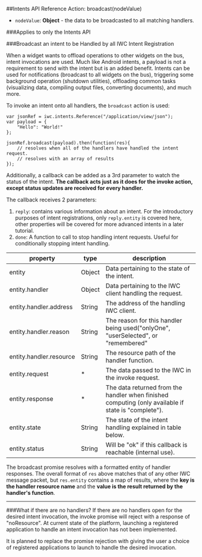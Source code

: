 ##Intents API Reference Action: broadcast(nodeValue)
* `nodeValue`: **Object** -  the data to be broadcasted to all matching handlers.


###Applies to only the Intents API

###Broadcast an intent to be Handled by all IWC Intent Registration

When a widget wants to offload operations to other widgets on the bus, intent invocations are used. Much like
Android intents, a payload is not a requirement to send with the intent but is an added benefit. Intents can be used
for notifications (broadcast to all widgets on the bus), triggering some background operation (shutdown utilities),
offloading common tasks (visualizing data, compiling output files, converting documents), and much more.


To invoke an intent onto all handlers, the `broadcast` action is used:
```
var jsonRef = iwc.intents.Reference("/application/view/json");
var payload = {
    "Hello": "World!"
};

jsonRef.broadcast(payload).then(function(res){
    // resolves when all of the handlers have handled the intent request.
    // resolves with an array of results
});
```

Additionally, a callback can be added as a 3rd parameter to watch the status of the intent. **The callback acts just
as it does for the invoke action, except status updates are received for every handler.**

The callback receives 2 parameters:
 1. `reply`: contains various information about an intent. For the introductory purposes of intent registrations, only
 `reply.entity` is covered here, other properties will be covered for more advanced intents in a later tutorial.
 2. `done`: A function to call to stop handling intent requests. Useful for conditionally stopping intent handling.

| property | type   | description                                |
|----------|--------|--------------------------------------------|
| entity   | Object | Data pertaining to the state of the intent.|
| entity.handler| Object| Data pertaining to the IWC client handling the request.|
| entity.handler.address| String| The address of the handling IWC client.|
| entity.handler.reason| String| The reason for this handler being used("onlyOne", "userSelected", or "remembered"|
| entity.handler.resource| String| The resource path of the handler function.|
| entity.request| * | The data passed to the IWC in the invoke request.|
| entity.response | * | The data returned from the handler when finished computing (only available if state is "complete").|
| entity.state | String | The state of the intent handling explained in table below.|
| entity.status | String | Will be "ok" if this callback is reachable (internal use).|


The broadcast promise resolves with a formatted entity of handler responses. The overall format of `res` above matches
that of any other IWC message packet, but `res.entity` contains a map of results, where the **key is the handler
resource name** and the **value is the result returned by the handler's function**.

***

###What if there are no handlers?
If there are no handlers open for the desired intent invocation, the invoke promise will reject with a response of
"noResource". At current state of the platform, launching a registered application to handle an intent invocation has
not been implemented.

It is planned to replace the promise rejection with giving the user a choice of registered applications to launch to
handle the desired invocation.
